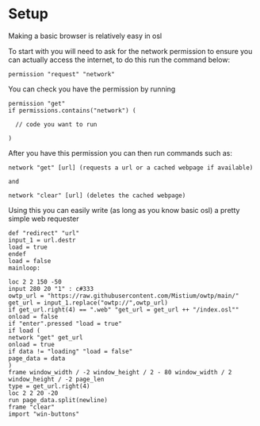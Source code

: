# Setup

Making a basic browser is relatively easy in osl

To start with you will need to ask for the network permission to ensure you can actually access the internet, to do this run the command below:
```
permission "request" "network"
```
You can check you have the permission by running
```
permission "get"
if permissions.contains("network") (

  // code you want to run

)
```
After you have this permission you can then run commands such as:

```
network "get" [url] (requests a url or a cached webpage if available)

and

network "clear" [url] (deletes the cached webpage)
```

Using this you can easily write (as long as you know basic osl) a pretty simple web requester

```
def "redirect" "url"
input_1 = url.destr
load = true
endef
load = false
mainloop:

loc 2 2 150 -50
input 280 20 "1" : c#333
owtp_url = "https://raw.githubusercontent.com/Mistium/owtp/main/"
get_url = input_1.replace("owtp://",owtp_url)
if get_url.right(4) == ".web" "get_url = get_url ++ "/index.osl""
onload = false
if "enter".pressed "load = true"
if load (
network "get" get_url
onload = true
if data != "loading" "load = false"
page_data = data
)
frame window_width / -2 window_height / 2 - 80 window_width / 2 window_height / -2 page_len
type = get_url.right(4)
loc 2 2 20 -20
run page_data.split(newline)
frame "clear"
import "win-buttons"
```
